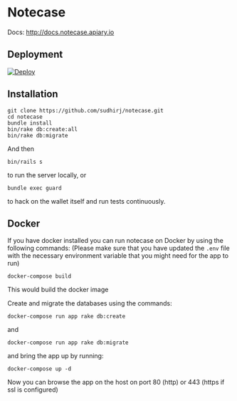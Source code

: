 # Notecase

Docs: http://docs.notecase.apiary.io

## Deployment

[![Deploy](https://www.herokucdn.com/deploy/button.png)](https://heroku.com/deploy)

## Installation
```
git clone https://github.com/sudhirj/notecase.git
cd notecase
bundle install
bin/rake db:create:all
bin/rake db:migrate
```
And then 
```
bin/rails s
```
to run the server locally, or 
```
bundle exec guard 
```
to hack on the wallet itself and run tests continuously.

## Docker

If you have docker installed you can run notecase on Docker by using the following commands:
(Please make sure that you have updated the `.env` file with the necessary environment variable that you might need for the app to run)

```
docker-compose build
```
This would build the docker image

Create and migrate the databases using the commands:
```
docker-compose run app rake db:create
```
and
```
docker-compose run app rake db:migrate
```

and bring the app up by running:

```
docker-compose up -d
```
Now you can browse the app on the host on port 80 (http) or 443 (https if ssl is configured)
